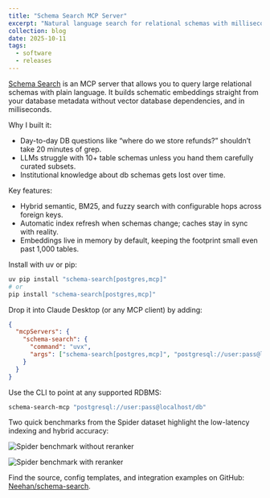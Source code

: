 ```yaml
---
title: "Schema Search MCP Server"
excerpt: "Natural language search for relational schemas with millisecond latency."
collection: blog
date: 2025-10-11
tags:
  - software
  - releases
---
```


[Schema Search](https://github.com/Neehan/schema-search) is an MCP server that allows you to query large relational schemas with plain language. It builds schematic embeddings straight from your database metadata without vector database dependencies, and in milliseconds.

Why I built it:
- Day-to-day DB questions like “where do we store refunds?” shouldn’t take 20 minutes of grep.
- LLMs struggle with 10+ table schemas unless you hand them carefully curated subsets.
- Institutional knowledge about db schemas gets lost over time. 

Key features:
- Hybrid semantic, BM25, and fuzzy search with configurable hops across foreign keys.
- Automatic index refresh when schemas change; caches stay in sync with reality.
- Embeddings live in memory by default, keeping the footprint small even past 1,000 tables.

Install with uv or pip:

```bash
uv pip install "schema-search[postgres,mcp]"
# or
pip install "schema-search[postgres,mcp]"
```

Drop it into Claude Desktop (or any MCP client) by adding:

```json
{
  "mcpServers": {
    "schema-search": {
      "command": "uvx",
      "args": ["schema-search[postgres,mcp]", "postgresql://user:pass@localhost/db"]
    }
  }
}
```

Use the CLI to point at any supported RDBMS:

```bash
schema-search-mcp "postgresql://user:pass@localhost/db"
```

Two quick benchmarks from the Spider dataset highlight the low-latency indexing and hybrid accuracy:

![Spider benchmark without reranker](https://github.com/Neehan/schema-search/blob/main/img/spider_benchmark_without_reranker.png)

![Spider benchmark with reranker](https://github.com/Neehan/schema-search/blob/main/img/spider_benchmark_with_reranker.png)

Find the source, config templates, and integration examples on GitHub: [Neehan/schema-search](https://github.com/Neehan/schema-search).
